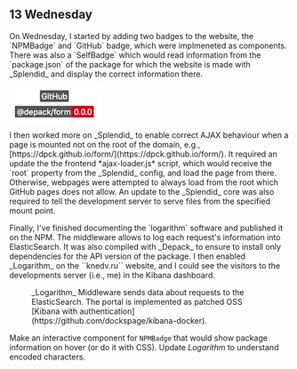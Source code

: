 ## 13 Wednesday

<p>On Wednesday, I started by adding two badges to the website, the `NPMBadge` and `GitHub` badge, which were implmeneted as components. There was also a `SelfBadge` which would read information from the `package.json` of the package for which the website is made with _Splendid_ and display the correct information there.</p>

<img src="img/2019/2-feb/version.png">

<p>I then worked more on _Splendid_ to enable correct AJAX behaviour when a page is mounted not on the root of the domain, e.g., [https://dpck.github.io/form/](https://dpck.github.io/form/). It required an update the the frontend *ajax-loader.js* script, which would receive the `root` property from the _Splendid_ config, and load the page from there. Otherwise, webpages were attempted to always load from the root which GitHub pages does not allow. An update to the _Splendid_ core was also required to tell the development server to serve files from the specified mount point.</p>

<p>Finally, I've finished documenting the `logarithm` software and published it on the NPM. The middleware allows to log each request's information into ElasticSearch. It was also compiled with _Depack_ to ensure to install only dependencies for the API version of the package. I then enabled _Logarithm_ on the ``knedv.ru`` website, and I could see the visitors to the developments server (i.e., me) in the Kibana dashboard.</p>

<Figure img="img/2019/2-feb/appshot-Chrome-kibana.gif" alt="Kibana Logs For Logarithm">_Logarithm_ Middleware sends data about requests to the ElasticSearch. The portal is implemented as patched OSS [Kibana with authentication](https://github.com/dockspage/kibana-docker).</Figure>

<ToDo>Make an interactive component for `NPMBadge` that would show package information on hover (or do it with CSS).</ToDo>
<ToDo>Update _Logarithm_ to understand encoded characters.</ToDo>

<SectionBreak/>